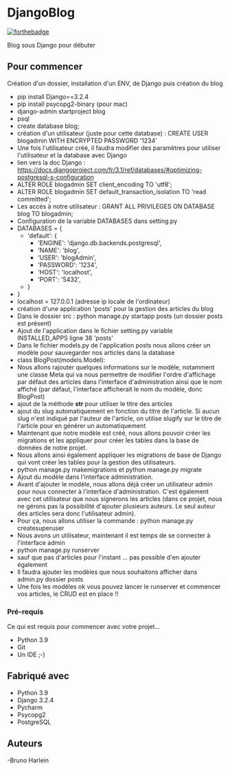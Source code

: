# DjangoBlog

[![forthebadge](http://forthebadge.com/images/badges/built-with-love.svg)](http://forthebadge.com)  

Blog sous Django pour débuter

## Pour commencer

Création d'un dossier, installation d'un ENV, de Django puis création du blog 

- pip install Django==3.2.4
- pip install psycopg2-binary (pour mac)
- django-admin startproject blog
- psql
- create database blog;
- création d'un utilisateur (juste pour cette database) : CREATE USER blogadmin WITH ENCRYPTED PASSWORD '1234'
- Une fois l'utilisateur créé, il faudra modifier des paramètres pour utiliser l'utilisateur et la database avec Django
- lien vers la doc Django : https://docs.djangoproject.com/fr/3.1/ref/databases/#optimizing-postgresql-s-configuration
- ALTER ROLE blogadmin SET client_encoding TO 'utf8';
- ALTER ROLE blogadmin SET default_transaction_isolation TO 'read committed';
- Les accés à notre utilisateur : GRANT ALL PRIVILEGES ON DATABASE blog TO blogadmin;
- Configuration de la variable DATABASES dans setting.py
- DATABASES = {
    - 'default': {
        - 'ENGINE': 'django.db.backends.postgresql',
        - 'NAME': 'blog',
        - 'USER': 'blogAdmin',
        - 'PASSWORD': '1234',
        - 'HOST': 'localhost',
        - 'PORT': '5432',
    - }
- }
- localhost = 127.0.0.1 (adresse ip locale de l'ordinateur)
- création d'une application 'posts' pour la gestion des articles du blog
- Dans le dossier src : python manage.py startapp posts (un dossier posts est présent)
- Ajout de l'application dans le fichier setting.py variable INSTALLED_APPS ligne 38 'posts'
- Dans le fichier models.py de l'application posts nous allons créer un modèle pour sauvegarder nos articles dans la database
- class BlogPost(models.Model):
- Nous allons rajouter quelques informations sur le modèle, notamment une classe Meta qui va nous permettre de modifier 
  l'ordre d'affichage par défaut des articles dans l'interface d'administration ainsi que le nom affiché (par défaut, l'interface afficherait le nom du modèle, donc BlogPost)
- ajout de la méthode __str__ pour utiliser le titre des articles
- ajout du slug automatiquement en fonction du titre de l'article. Si aucun slug n'est indiqué par l'auteur de l'article, on utilise slugify sur le titre de l'article pour en générer un automatiquement
- Maintenant que notre modèle est créé, nous allons pouvoir créer les migrations et les appliquer pour créer les tables dans la base de données de notre projet.
- Nous allons ainsi également appliquer les migrations de base de Django qui vont créer les tables pour la gestion des utilisateurs.
- python manage.py makemigrations et python manage.py migrate
- Ajout du modèle dans l'interface administration.
- Avant d'ajouter le modèle, nous allons déjà créer un utilisateur admin pour nous connecter à l'interface d'administration. C'est également avec cet utilisateur que nous signerons les articles (dans ce projet, nous ne gérons pas la possibilité d'ajouter plusieurs auteurs. Le seul auteur des articles sera donc l'utilisateur admin).
- Pour ça, nous allons utiliser la commande : python manage.py createsuperuser 
- Nous avons un utilisateur, maintenant il est temps de se connecter à l'interface admin 
- python manage.py runserver
- sauf que pas d'articles pour l'instant ... pas possible d'en ajouter également 
- Il faudra ajouter les modèles que nous souhaitons afficher dans admin.py dossier posts
- Une fois les modèles ok vous pouvez lancer le runserver et commencer vos articles, le CRUD est en place !!



### Pré-requis

Ce qui est requis pour commencer avec votre projet...

- Python 3.9
- Git
- Un IDE ;-)

## Fabriqué avec

* Python 3.9
* Django 3.2.4
* Pycharm
* Psycopg2
* PostgreSQL

## Auteurs

-Bruno Harlein



